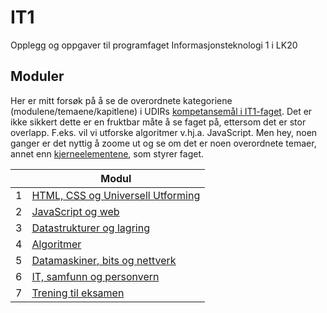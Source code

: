 # IT1

Opplegg og oppgaver til programfaget Informasjonsteknologi 1 i LK20

## Moduler

Her er mitt forsøk på å se de overordnete kategoriene (modulene/temaene/kapitlene) i UDIRs [kompetansemål i IT1-faget](https://www.udir.no/lk20/inf01-02/kompetansemaal-og-vurdering/kv471). Det er ikke sikkert dette er en fruktbar måte å se faget på, ettersom det er stor overlapp. F.eks. vil vi utforske algoritmer v.hj.a. JavaScript. Men hey, noen ganger er det nyttig å zoome ut og se om det er noen overordnete temaer, annet enn [kjerneelementene](https://www.udir.no/lk20/inf01-02/om-faget/kjerneelementer), som styrer faget.

|     | Modul                                                                             |
| --- | --------------------------------------------------------------------------------- |
| 1   | [HTML, CSS og Universell Utforming](./01%20-%20HTML%20CSS%20og%20UU/)             |
| 2   | [JavaScript og web](./02%20-%20JavaScript%20og%20web/)                            |
| 3   | [Datastrukturer og lagring](./03%20-%20Datastrukturer%20og%20lagring/)            |
| 4   | [Algoritmer](./04%20-%20Algoritmer/)                                              |
| 5   | [Datamaskiner, bits og nettverk](./05%20-%20Datamaskiner%20bits%20og%20nettverk/) |
| 6   | [IT, samfunn og personvern](./06%20-%20IT%20samfunn%20og%20personvern/)           |
| 7   | [Trening til eksamen](./07%20-%20Trengin%20til%20eksamen/)                        |
